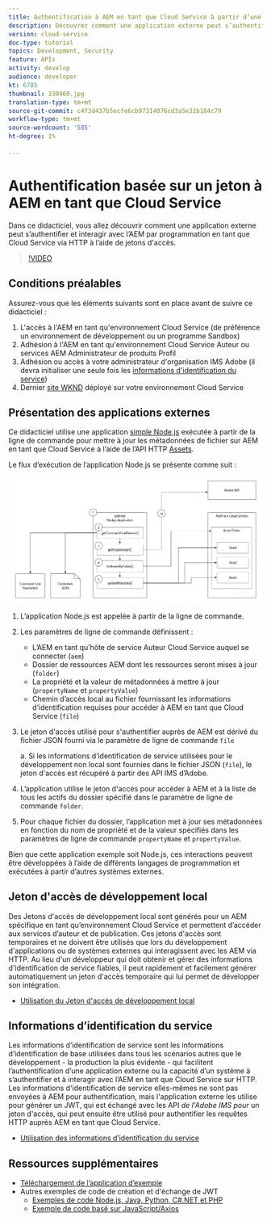 ```yaml
---
title: Authentification à AEM en tant que Cloud Service à partir d’une application externe
description: Découvrez comment une application externe peut s’authentifier par programmation et interagir avec AEM en tant que Cloud Service sur HTTP à l’aide des Jetons d'accès de développement local et des informations d’identification des services.
version: cloud-service
doc-type: tutorial
topics: Development, Security
feature: APIs
activity: develop
audience: developer
kt: 6785
thumbnail: 330460.jpg
translation-type: tm+mt
source-git-commit: c4f3d437b5ecfe6cb97314076cd3a5e31b184c79
workflow-type: tm+mt
source-wordcount: '585'
ht-degree: 1%

---
```



# Authentification basée sur un jeton à AEM en tant que Cloud Service

Dans ce didacticiel, vous allez découvrir comment une application externe peut s’authentifier et interagir avec l’AEM par programmation en tant que Cloud Service via HTTP à l’aide de jetons d&#39;accès.

>[!VIDEO](https://video.tv.adobe.com/v/330460/?quality=12&learn=on)

## Conditions préalables

Assurez-vous que les éléments suivants sont en place avant de suivre ce didacticiel :

1. L&#39;accès à l&#39;AEM en tant qu&#39;environnement Cloud Service (de préférence un environnement de développement ou un programme Sandbox)
1. Adhésion à l&#39;AEM en tant qu&#39;environnement Cloud Service Auteur ou services AEM Administrateur de produits Profil
1. Adhésion ou accès à votre administrateur d&#39;organisation IMS Adobe (il devra initialiser une seule fois les [informations d&#39;identification du service](./service-credentials.md))
1. Dernier [site WKND](https://github.com/adobe/aem-guides-wknd) déployé sur votre environnement Cloud Service

## Présentation des applications externes

Ce didacticiel utilise une application [simple Node.js](./assets/aem-guides_token-authentication-external-application.zip) exécutée à partir de la ligne de commande pour mettre à jour les métadonnées de fichier sur AEM en tant que Cloud Service à l’aide de l’API HTTP [Assets](https://experienceleague.adobe.com/docs/experience-manager-cloud-service/assets/admin/mac-api-assets.html).

Le flux d’exécution de l’application Node.js se présente comme suit :

![Application externe](./assets/overview/external-application.png)

1. L’application Node.js est appelée à partir de la ligne de commande.
1. Les paramètres de ligne de commande définissent :
   + L’AEM en tant qu’hôte de service Auteur Cloud Service auquel se connecter (`aem`)
   + Dossier de ressources AEM dont les ressources seront mises à jour (`folder`)
   + La propriété et la valeur de métadonnées à mettre à jour (`propertyName` et `propertyValue`)
   + Chemin d’accès local au fichier fournissant les informations d’identification requises pour accéder à AEM en tant que Cloud Service (`file`)
1. Le jeton d&#39;accès utilisé pour s&#39;authentifier auprès de AEM est dérivé du fichier JSON fourni via le paramètre de ligne de commande `file`

   a. Si les informations d’identification de service utilisées pour le développement non local sont fournies dans le fichier JSON (`file`), le jeton d&#39;accès est récupéré à partir des API IMS d’Adobe.
1. L’application utilise le jeton d&#39;accès pour accéder à AEM et à la liste de tous les actifs du dossier spécifié dans le paramètre de ligne de commande `folder`.
1. Pour chaque fichier du dossier, l’application met à jour ses métadonnées en fonction du nom de propriété et de la valeur spécifiés dans les paramètres de ligne de commande `propertyName` et `propertyValue`.

Bien que cette application exemple soit Node.js, ces interactions peuvent être développées à l’aide de différents langages de programmation et exécutées à partir d’autres systèmes externes.

## Jeton d&#39;accès de développement local

Des Jetons d&#39;accès de développement local sont générés pour un AEM spécifique en tant qu’environnement Cloud Service et permettent d’accéder aux services d’auteur et de publication.  Ces jetons d&#39;accès sont temporaires et ne doivent être utilisés que lors du développement d&#39;applications ou de systèmes externes qui interagissent avec les AEM via HTTP. Au lieu d&#39;un développeur qui doit obtenir et gérer des informations d&#39;identification de service fiables, il peut rapidement et facilement générer automatiquement un jeton d&#39;accès temporaire qui lui permet de développer son intégration.

+ [Utilisation du Jeton d&#39;accès de développement local](./local-development-access-token.md)

## Informations d’identification du service

Les informations d’identification de service sont les informations d’identification de base utilisées dans tous les scénarios autres que le développement - la production la plus évidente - qui facilitent l’authentification d’une application externe ou la capacité d’un système à s’authentifier et à interagir avec l’AEM en tant que Cloud Service sur HTTP. Les informations d&#39;identification de service elles-mêmes ne sont pas envoyées à AEM pour authentification, mais l&#39;application externe les utilise pour générer un JWT, qui est échangé avec les API _de l&#39;Adobe IMS pour_ un jeton d&#39;accès, qui peut ensuite être utilisé pour authentifier les requêtes HTTP auprès AEM en tant que Cloud Service.

+ [Utilisation des informations d’identification du service](./service-credentials.md)

## Ressources supplémentaires

+ [Téléchargement de l’application d’exemple](./assets/aem-guides_token-authentication-external-application.zip)
+ Autres exemples de code de création et d&#39;échange de JWT
   + [Exemples de code Node.js, Java, Python, C#.NET et PHP](https://www.adobe.io/authentication/auth-methods.html#!AdobeDocs/adobeio-auth/master/JWT/samples/samples.md)
   + [Exemple de code basé sur JavaScript/Axios](https://github.com/adobe/aemcs-api-client-lib)
